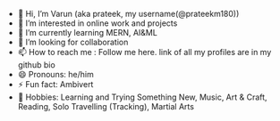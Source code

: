 - 👋 Hi, I’m Varun (aka prateek, my username(@prateekm180))
- 👀 I’m interested in online work and projects
- 🌱 I’m currently learning MERN, AI&ML
- 💞️ I’m looking for collaboration 
- 📫 How to reach me : Follow me here. link of all my profiles are in my github bio
- 😄 Pronouns: he/him 
- ⚡ Fun fact: Ambivert 
- 💫 Hobbies: Learning and Trying Something New, Music, Art & Craft, Reading, Solo Travelling (Tracking), Martial Arts

<!---
prateekm180/prateekm180 is a ✨ special ✨ repository because its `README.md` (this file) appears on your GitHub profile.
You can click the Preview link to take a look at your changes.
--->
